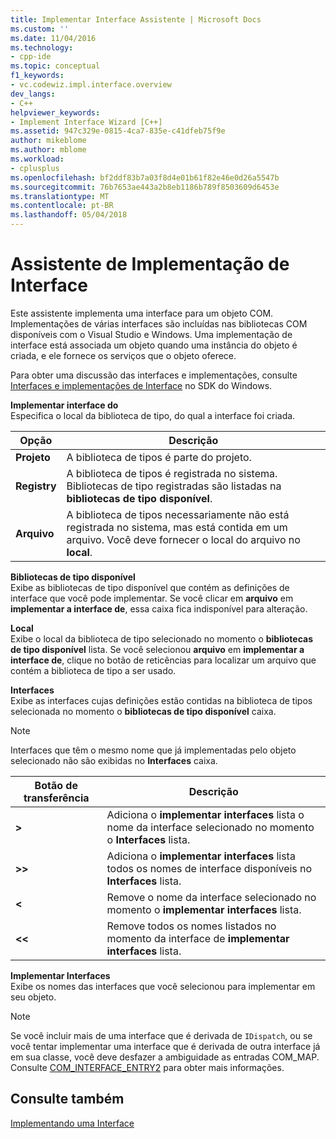```yaml
---
title: Implementar Interface Assistente | Microsoft Docs
ms.custom: ''
ms.date: 11/04/2016
ms.technology:
- cpp-ide
ms.topic: conceptual
f1_keywords:
- vc.codewiz.impl.interface.overview
dev_langs:
- C++
helpviewer_keywords:
- Implement Interface Wizard [C++]
ms.assetid: 947c329e-0815-4ca7-835e-c41dfeb75f9e
author: mikeblome
ms.author: mblome
ms.workload:
- cplusplus
ms.openlocfilehash: bf2ddf83b7a03f8d4e01b61f82e46e0d26a5547b
ms.sourcegitcommit: 76b7653ae443a2b8eb1186b789f8503609d6453e
ms.translationtype: MT
ms.contentlocale: pt-BR
ms.lasthandoff: 05/04/2018
---
```

# <a name="implement-interface-wizard"></a>Assistente de Implementação de Interface
Este assistente implementa uma interface para um objeto COM. Implementações de várias interfaces são incluídas nas bibliotecas COM disponíveis com o Visual Studio e Windows. Uma implementação de interface está associada um objeto quando uma instância do objeto é criada, e ele fornece os serviços que o objeto oferece.  
  
 Para obter uma discussão das interfaces e implementações, consulte [Interfaces e implementações de Interface](http://msdn.microsoft.com/library/windows/desktop/ms694356) no SDK do Windows.  
  
 **Implementar interface do**  
 Especifica o local da biblioteca de tipo, do qual a interface foi criada.  
  
|Opção|Descrição|  
|------------|-----------------|  
|**Projeto**|A biblioteca de tipos é parte do projeto.|  
|**Registry**|A biblioteca de tipos é registrada no sistema. Bibliotecas de tipo registradas são listadas na **bibliotecas de tipo disponível**.|  
|**Arquivo**|A biblioteca de tipos necessariamente não está registrada no sistema, mas está contida em um arquivo. Você deve fornecer o local do arquivo no **local**.|  
  
 **Bibliotecas de tipo disponível**  
 Exibe as bibliotecas de tipo disponível que contém as definições de interface que você pode implementar. Se você clicar em **arquivo** em **implementar a interface de**, essa caixa fica indisponível para alteração.  
  
 **Local**  
 Exibe o local da biblioteca de tipo selecionado no momento o **bibliotecas de tipo disponível** lista. Se você selecionou **arquivo** em **implementar a interface de**, clique no botão de reticências para localizar um arquivo que contém a biblioteca de tipo a ser usado.  
  
 **Interfaces**  
 Exibe as interfaces cujas definições estão contidas na biblioteca de tipos selecionada no momento o **bibliotecas de tipo disponível** caixa.  
  
> [!NOTE]
>  Interfaces que têm o mesmo nome que já implementadas pelo objeto selecionado não são exibidas no **Interfaces** caixa.  
  
|Botão de transferência|Descrição|  
|---------------------|-----------------|  
|**>**|Adiciona o **implementar interfaces** lista o nome da interface selecionado no momento o **Interfaces** lista.|  
|**>>**|Adiciona o **implementar interfaces** lista todos os nomes de interface disponíveis no **Interfaces** lista.|  
|**<**|Remove o nome da interface selecionado no momento o **implementar interfaces** lista.|  
|**<\<**|Remove todos os nomes listados no momento da interface de **implementar interfaces** lista.|  
  
 **Implementar Interfaces**  
 Exibe os nomes das interfaces que você selecionou para implementar em seu objeto.  
  
> [!NOTE]
>  Se você incluir mais de uma interface que é derivada de `IDispatch`, ou se você tentar implementar uma interface que é derivada de outra interface já em sua classe, você deve desfazer a ambiguidade as entradas COM_MAP. Consulte [COM_INTERFACE_ENTRY2](../atl/reference/com-interface-entry-macros.md#com_interface_entry2) para obter mais informações.  
  
## <a name="see-also"></a>Consulte também  
 [Implementando uma Interface](../ide/implementing-an-interface-visual-cpp.md)
